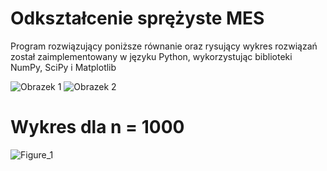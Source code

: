 # Odkształcenie sprężyste MES

Program rozwiązujący poniższe równanie oraz rysujący wykres rozwiązań został zaimplementowany w języku Python, wykorzystując biblioteki NumPy, SciPy i Matplotlib

![Obrazek 1](https://github.com/user-attachments/assets/59a8f5ff-d1dc-44c8-8cfa-701034b315e3)
![Obrazek 2](https://github.com/user-attachments/assets/7c27ebd8-fc19-4e2d-94a2-cae9a28c036c)

# Wykres dla n = 1000

![Figure_1](https://github.com/user-attachments/assets/1d5887cf-4537-493f-8d2e-9735e46ca889)
